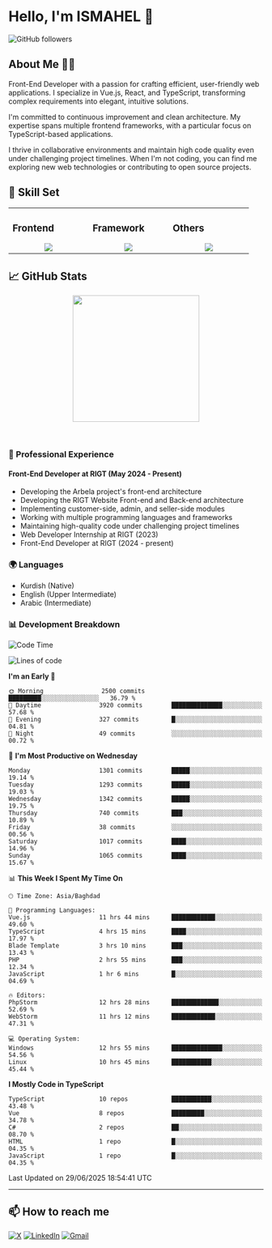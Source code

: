 # Hello, I'm ISMAHEL 👋 
![GitHub followers](https://img.shields.io/github/followers/ismahelZero) 

## About Me 👨‍💻
Front-End Developer with a passion for crafting efficient, user-friendly web applications. I specialize in Vue.js, React, and TypeScript, transforming complex requirements into elegant, intuitive solutions.

I'm committed to continuous improvement and clean architecture. My expertise spans multiple frontend frameworks, with a particular focus on TypeScript-based applications.

I thrive in collaborative environments and maintain high code quality even under challenging project timelines. When I'm not coding, you can find me exploring new web technologies or contributing to open source projects.

## 💼 Skill Set

<table><tr><td valign="top" width="25%">

### Frontend  
<a href="https://github.com/ismahelZero">
<div align="center">  
       <img src="https://skillicons.dev/icons?i=html,css,bootstrap,tailwind,js,ts&perline=4" /> 
</div>
</a>
 </td><td valign="top" width="25%">
        
### Framework
<a href="https://github.com/ismahelZero">
<div align="center">
       <img src="https://skillicons.dev/icons?i=vuejs,nuxtjs,react&perline=4" /> 
</div>
</a>

</td><td valign="top" width="25%">
  
### Others
<a href="https://github.com/ismahelZero">
<div align="center">
       <img src="https://skillicons.dev/icons?i=git,github,npm,figma,vscode,webstorm,discord,vscodeqt&perline=4" /> 
</div>
</a>
</td>
</tr></table>


## 📈 GitHub Stats
<!-- Activity Graph -->
<p align="center">
  <a href="https://github.com/ismahelZero">
    <img height=250 src="https://github-readme-activity-graph.vercel.app/graph?username=ismahelZero&bg_color=282c34&color=FDFD96&line=FDFD96&point=FFFFFF&area_color=79FE96&border_radius=24.5&title_color=FDFD96&border_radius=20px"/>
  </a> 
</p>

<br>

### 💼 Professional Experience
#### Front-End Developer at RIGT (May 2024 - Present)
- Developing the Arbela project's front-end architecture
- Developing the RIGT Website Front-end and Back-end architecture
- Implementing customer-side, admin, and seller-side modules
- Working with multiple programming languages and frameworks
- Maintaining high-quality code under challenging project timelines
- Web Developer Internship at RIGT (2023)
- Front-End Developer at RIGT (2024 - present)

### 🌍 Languages
- Kurdish (Native)
- English (Upper Intermediate)
- Arabic (Intermediate)

### 📊 Development Breakdown
<!--START_SECTION:waka-->
![Code Time](http://img.shields.io/badge/Code%20Time-1%2C172%20hrs%2011%20mins-blue)

![Lines of code](https://img.shields.io/badge/From%20Hello%20World%20I%27ve%20Written-5.8%20million%20lines%20of%20code-blue)

**I'm an Early 🐤** 

```text
🌞 Morning                2500 commits        █████████░░░░░░░░░░░░░░░░   36.79 % 
🌆 Daytime                3920 commits        ██████████████░░░░░░░░░░░   57.68 % 
🌃 Evening                327 commits         █░░░░░░░░░░░░░░░░░░░░░░░░   04.81 % 
🌙 Night                  49 commits          ░░░░░░░░░░░░░░░░░░░░░░░░░   00.72 % 
```
📅 **I'm Most Productive on Wednesday** 

```text
Monday                   1301 commits        █████░░░░░░░░░░░░░░░░░░░░   19.14 % 
Tuesday                  1293 commits        █████░░░░░░░░░░░░░░░░░░░░   19.03 % 
Wednesday                1342 commits        █████░░░░░░░░░░░░░░░░░░░░   19.75 % 
Thursday                 740 commits         ███░░░░░░░░░░░░░░░░░░░░░░   10.89 % 
Friday                   38 commits          ░░░░░░░░░░░░░░░░░░░░░░░░░   00.56 % 
Saturday                 1017 commits        ████░░░░░░░░░░░░░░░░░░░░░   14.96 % 
Sunday                   1065 commits        ████░░░░░░░░░░░░░░░░░░░░░   15.67 % 
```


📊 **This Week I Spent My Time On** 

```text
🕑︎ Time Zone: Asia/Baghdad

💬 Programming Languages: 
Vue.js                   11 hrs 44 mins      ████████████░░░░░░░░░░░░░   49.60 % 
TypeScript               4 hrs 15 mins       ████░░░░░░░░░░░░░░░░░░░░░   17.97 % 
Blade Template           3 hrs 10 mins       ███░░░░░░░░░░░░░░░░░░░░░░   13.43 % 
PHP                      2 hrs 55 mins       ███░░░░░░░░░░░░░░░░░░░░░░   12.34 % 
JavaScript               1 hr 6 mins         █░░░░░░░░░░░░░░░░░░░░░░░░   04.69 % 

🔥 Editors: 
PhpStorm                 12 hrs 28 mins      █████████████░░░░░░░░░░░░   52.69 % 
WebStorm                 11 hrs 12 mins      ████████████░░░░░░░░░░░░░   47.31 % 

💻 Operating System: 
Windows                  12 hrs 55 mins      ██████████████░░░░░░░░░░░   54.56 % 
Linux                    10 hrs 45 mins      ███████████░░░░░░░░░░░░░░   45.44 % 
```

**I Mostly Code in TypeScript** 

```text
TypeScript               10 repos            ███████████░░░░░░░░░░░░░░   43.48 % 
Vue                      8 repos             █████████░░░░░░░░░░░░░░░░   34.78 % 
C#                       2 repos             ██░░░░░░░░░░░░░░░░░░░░░░░   08.70 % 
HTML                     1 repo              █░░░░░░░░░░░░░░░░░░░░░░░░   04.35 % 
JavaScript               1 repo              █░░░░░░░░░░░░░░░░░░░░░░░░   04.35 % 
```




 Last Updated on 29/06/2025 18:54:41 UTC
<!--END_SECTION:waka-->

---
## 📫 How to reach me
[![X](https://img.shields.io/badge/X-informational?style=for-the-badge&logo=X&logoColor=white)](https://www.twitter.com/ismahel_zero/)
[![LinkedIn](https://img.shields.io/badge/LinkedIn-0077B5?style=for-the-badge&logo=linkedin&logoColor=white)](https://linkedin.com/in/ismahel-zero-1053b4228)
[![Gmail](https://img.shields.io/badge/Gmail-informational?style=for-the-badge&color=EA4335&logo=gmail&logoColor=white)](mailto:ismahel.zero94@gmail.com?subject=Hey!)
